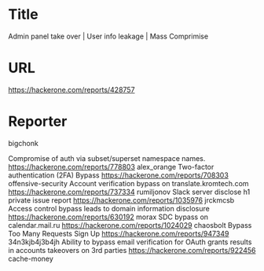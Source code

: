 # Title
Admin panel take over | User info leakage | Mass Comprimise
# URL 
https://hackerone.com/reports/428757
# Reporter 
bigchonk

Compromise of auth via subset/superset namespace names.
https://hackerone.com/reports/778803
alex_orange
Two-factor authentication (2FA) Bypass
https://hackerone.com/reports/708303
offensive-security
Account verification bypass on translate.kromtech.com
https://hackerone.com/reports/737334
rumiljonov
Slack server disclose h1 private issue report
https://hackerone.com/reports/1035976
jrckmcsb
Access control bypass leads to domain information disclosure
https://hackerone.com/reports/630192
morax
SDC bypass on calendar.mail.ru
https://hackerone.com/reports/1024029
chaosbolt
Bypass Too Many Requests Sign Up 
https://hackerone.com/reports/947349
34n3kjb4j3b4jh
Ability to bypass email verification for OAuth grants results in accounts takeovers on 3rd parties
https://hackerone.com/reports/922456
cache-money
